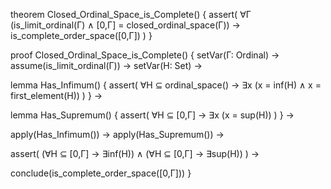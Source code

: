 theorem Closed_Ordinal_Space_is_Complete() {
  assert(
    ∀Γ (is_limit_ordinal(Γ) ∧ [0,Γ] = closed_ordinal_space(Γ)) →
    is_complete_order_space([0,Γ])
  )
}

proof Closed_Ordinal_Space_is_Complete() {
  setVar(Γ: Ordinal) →
  assume(is_limit_ordinal(Γ)) →
  setVar(H: Set) →
  
  lemma Has_Infimum() {
    assert(
      ∀H ⊆ ordinal_space() →
      ∃x (x = inf(H) ∧ x = first_element(H))
    )
  } →

  lemma Has_Supremum() {
    assert(
      ∀H ⊆ [0,Γ] →
      ∃x (x = sup(H))
    )
  } →

  apply(Has_Infimum()) →
  apply(Has_Supremum()) →
  
  assert(
    (∀H ⊆ [0,Γ] → ∃inf(H)) ∧
    (∀H ⊆ [0,Γ] → ∃sup(H))
  ) →
  
  conclude(is_complete_order_space([0,Γ]))
}